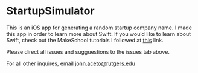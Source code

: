 # StartupSimulator
This is an iOS app for generating a random startup company name. I made this app in order to learn more about Swift. If you would like to learn about Swift, check out the MakeSchool tutorials I followed at [this](https://www.makeschool.com/academy/track/build-ios-apps) link.

Please direct all issues and sugguestions to the issues tab above.

For all other inquires, email john.aceto@rutgers.edu
